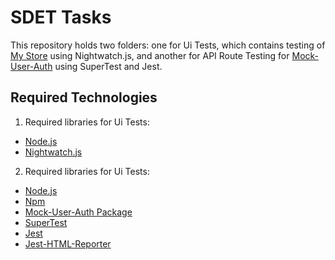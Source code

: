 # SDET Tasks

This repository holds two folders: one for Ui Tests, which contains testing of [My Store](http://automationpractice.multiformis.com/index.php) using Nightwatch.js, and another for API Route Testing for [Mock-User-Auth](https://www.npmjs.com/package/mock-user-auth) using SuperTest and Jest.

## Required Technologies
1. Required libraries for Ui Tests:
- [Node.js](https://nodejs.org/en)
- [Nightwatch.js](https://nightwatchjs.org/guide/quickstarts/create-and-run-a-nightwatch-test.html)

2. Required libraries for Ui Tests:
- [Node.js](https://nodejs.org/en)
- [Npm](https://docs.npmjs.com/cli/v6/commands/npm-install)
- [Mock-User-Auth Package](https://www.npmjs.com/package/mock-user-auth)
- [SuperTest](https://www.npmjs.com/package/supertest)
- [Jest](https://jestjs.io/docs/getting-started)
- [Jest-HTML-Reporter](https://www.npmjs.com/package/jest-html-reporter)

